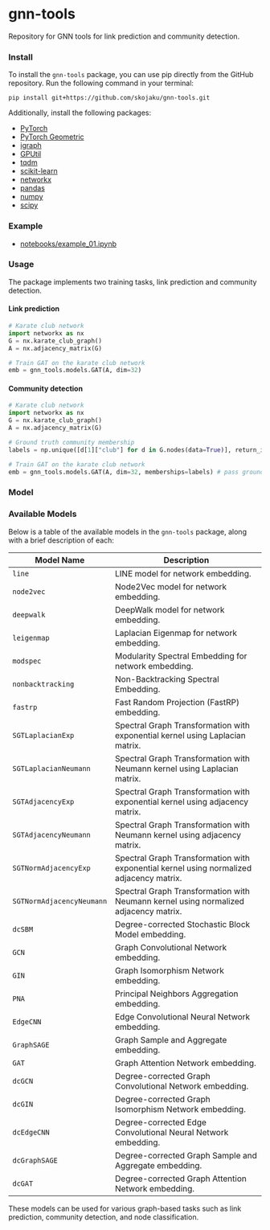 # gnn-tools

Repository for GNN tools for link prediction and community detection.

### Install

To install the `gnn-tools` package, you can use pip directly from the GitHub repository. Run the following command in your terminal:
```
pip install git+https://github.com/skojaku/gnn-tools.git
```

Additionally, install the following packages:
- [PyTorch](https://pytorch.org/get-started/locally/)
- [PyTorch Geometric](https://pytorch-geometric.readthedocs.io/)
- [igraph](https://python.igraph.org/en/stable/)
- [GPUtil](https://pypi.org/project/GPUtil/)
- [tqdm](https://pypi.org/project/tqdm/)
- [scikit-learn](https://scikit-learn.org/stable/install.html)
- [networkx](https://networkx.org/documentation/stable/install.html)
- [pandas](https://pandas.pydata.org/docs/getting_started/install.html)
- [numpy](https://numpy.org/install/)
- [scipy](https://scipy.org/install/)

### Example

- [notebooks/example_01.ipynb](./notebooks/example_01.ipynb)

### Usage

The package implements two training tasks, link prediction and community detection.

#### Link prediction

```python
# Karate club network
import networkx as nx
G = nx.karate_club_graph()
A = nx.adjacency_matrix(G)

# Train GAT on the karate club network
emb = gnn_tools.models.GAT(A, dim=32)
```

#### Community detection

```python
# Karate club network
import networkx as nx
G = nx.karate_club_graph()
A = nx.adjacency_matrix(G)

# Ground truth community membership
labels = np.unique([d[1]["club"] for d in G.nodes(data=True)], return_inverse=True)[1]

# Train GAT on the karate club network
emb = gnn_tools.models.GAT(A, dim=32, memberships=labels) # pass ground truth community membership
```

### Model

### Available Models

Below is a table of the available models in the `gnn-tools` package, along with a brief description of each:

| Model Name         | Description                                           |
|--------------------|-------------------------------------------------------|
| `line`             | LINE model for network embedding.                     |
| `node2vec`         | Node2Vec model for network embedding.                 |
| `deepwalk`         | DeepWalk model for network embedding.                 |
| `leigenmap`        | Laplacian Eigenmap for network embedding.             |
| `modspec`          | Modularity Spectral Embedding for network embedding.  |
| `nonbacktracking` | Non-Backtracking Spectral Embedding.                  |
| `fastrp`           | Fast Random Projection (FastRP) embedding.            |
| `SGTLaplacianExp`  | Spectral Graph Transformation with exponential kernel using Laplacian matrix. |
| `SGTLaplacianNeumann` | Spectral Graph Transformation with Neumann kernel using Laplacian matrix. |
| `SGTAdjacencyExp`  | Spectral Graph Transformation with exponential kernel using adjacency matrix. |
| `SGTAdjacencyNeumann` | Spectral Graph Transformation with Neumann kernel using adjacency matrix. |
| `SGTNormAdjacencyExp` | Spectral Graph Transformation with exponential kernel using normalized adjacency matrix. |
| `SGTNormAdjacencyNeumann` | Spectral Graph Transformation with Neumann kernel using normalized adjacency matrix. |
| `dcSBM`            | Degree-corrected Stochastic Block Model embedding.    |
| `GCN`              | Graph Convolutional Network embedding.                |
| `GIN`              | Graph Isomorphism Network embedding.                  |
| `PNA`              | Principal Neighbors Aggregation embedding.            |
| `EdgeCNN`          | Edge Convolutional Neural Network embedding.          |
| `GraphSAGE`        | Graph Sample and Aggregate embedding.                 |
| `GAT`              | Graph Attention Network embedding.                    |
| `dcGCN`            | Degree-corrected Graph Convolutional Network embedding. |
| `dcGIN`            | Degree-corrected Graph Isomorphism Network embedding. |
| `dcEdgeCNN`        | Degree-corrected Edge Convolutional Neural Network embedding. |
| `dcGraphSAGE`      | Degree-corrected Graph Sample and Aggregate embedding. |
| `dcGAT`            | Degree-corrected Graph Attention Network embedding.   |

These models can be used for various graph-based tasks such as link prediction, community detection, and node classification.
